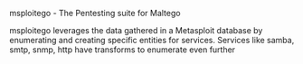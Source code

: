 msploitego - The Pentesting suite for Maltego

msploitego leverages the data gathered in a Metasploit database by enumerating and creating specific entities for services.  Services like samba, smtp, snmp, http have transforms to enumerate even further
